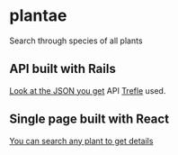 # plantae
Search through species of all plants

## API built with Rails
[Look at the JSON you get](https://plantae-plants-search.herokuapp.com/api/v1/plants)
API [Trefle](https://trefle.io/) used.

## Single page built with React
[You can search any plant to get details](http://svilder.github.io/plantae/)
